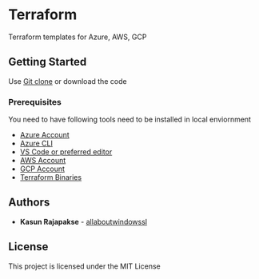 # Terraform

Terraform templates for Azure, AWS, GCP

## Getting Started

Use [Git clone](https://github.com/kasunsjc/Terraform.git) or download the code

### Prerequisites

You need to have following tools need to be installed in local enviornment

* [Azure Account](https://azure.microsoft.com/en-us/free/)
* [Azure CLI](https://docs.microsoft.com/en-us/cli/azure/install-azure-cli?view=azure-cli-latest)
* [VS Code or preferred editor](https://code.visualstudio.com/download)
* [AWS Account](https://aws.amazon.com/free/?all-free-tier.sort-by=item.additionalFields.SortRank&all-free-tier.sort-order=asc)
* [GCP Account](https://cloud.google.com/free/)
* [Terraform Binaries](https://www.terraform.io/downloads.html)

## Authors

* **Kasun Rajapakse** - [allaboutwindowssl](http://www.allaboutwindowssl.com/)

## License

This project is licensed under the MIT License
